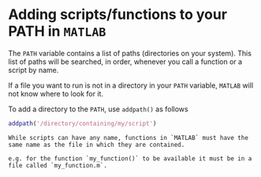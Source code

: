 # Adding scripts/functions to your PATH in `MATLAB`

The `PATH` variable contains a list of paths (directories on your system). This list of paths will be searched, in order, whenever you call a function or a script by name.

If a file you want to run is not in a directory in your `PATH` variable, `MATLAB` will not know where to look for it.

To add a directory to the `PATH`, use `addpath()` as follows

```matlab
addpath('/directory/containing/my/script')
```

```{warning}
While scripts can have any name, functions in `MATLAB` must have the same name as the file in which they are contained.

e.g. for the function `my_function()` to be available it must be in a file called `my_function.m`.
```